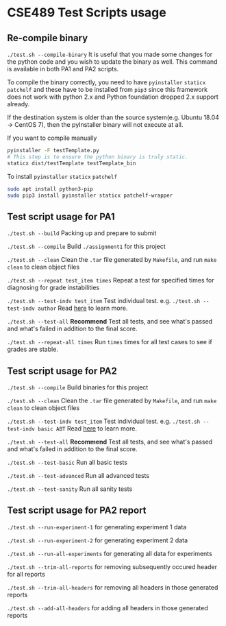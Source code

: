 # CSE489 Test Scripts usage

## Re-compile binary

`./test.sh --compile-binary` It is useful that you made some changes for the python code and you wish to update the binary as well. This command is available in both PA1 and PA2 scripts.

To compile the binary correctly, you need to have `pyinstaller` `staticx` `patchelf` and these have to be installed from `pip3` since this framework does not work with python 2.x and Python foundation dropped 2.x support already.

If the destination system is older than the source system(e.g. Ubuntu 18.04 -> CentOS 7), then the pyInstaller binary will not execute at all.

If you want to compile manually

```bash
pyinstaller -F testTemplate.py
# This step is to ensure the python binary is truly static.
staticx dist/testTemplate testTemplate_bin
```

To install `pyinstaller` `staticx` `patchelf`

```bash
sudo apt install python3-pip
sudo pip3 install pyinstaller staticx patchelf-wrapper
```


## Test script usage for PA1

`./test.sh --build` Packing up and prepare to submit

`./test.sh --compile` Build `./assignment1` for this project

`./test.sh --clean` Clean the `.tar` file generated by `Makefile`, and run `make clean` to clean object files

`./test.sh --repeat test_item times` Repeat a test for specified times for diagnosing for grade instabilities 

`./test.sh --test-indv test_item` Test individual test. e.g. `./test.sh --test-indv author` Read [here](https://docs.google.com/document/u/1/d/1Rct0Hv8vmQc6Yub_3SH4ElDkly8rSgNnDKSjrChPjqw/pub) to learn more.

`./test.sh --test-all` **Recommend** Test all tests, and see what's passed and what's failed in addition to the final score.

`./test.sh --repeat-all times` Run `times` times for all test cases to see if grades are stable.


## Test script usage for PA2

`./test.sh --compile` Build binaries for this project

`./test.sh --clean` Clean the `.tar` file generated by `Makefile`, and run `make clean` to clean object files

`./test.sh --test-indv test_item` Test individual test. e.g. `./test.sh --test-indv basic ABT` Read [here](https://docs.google.com/document/u/1/d/1z5fHvYeH3_IZYJDBPTk3l2iaKRgJqzpQQUqKYRDiPhw/pub) to learn more.

`./test.sh --test-all` **Recommend** Test all tests, and see what's passed and what's failed in addition to the final score.

`./test.sh --test-basic` Run all basic tests

`./test.sh --test-advanced` Run all advanced tests

`./test.sh --test-sanity` Run all sanity tests

## Test script usage for PA2 report

`./test.sh --run-experiment-1` for generating experiment 1 data

`./test.sh --run-experiment-2` for generating experiment 2 data

`./test.sh --run-all-experiments` for generating all data for experiments

`./test.sh --trim-all-reports` for removing subsequently occured header for all reports

`./test.sh --trim-all-headers` for removing all headers in those generated reports

`./test.sh --add-all-headers` for adding all headers in those generated reports